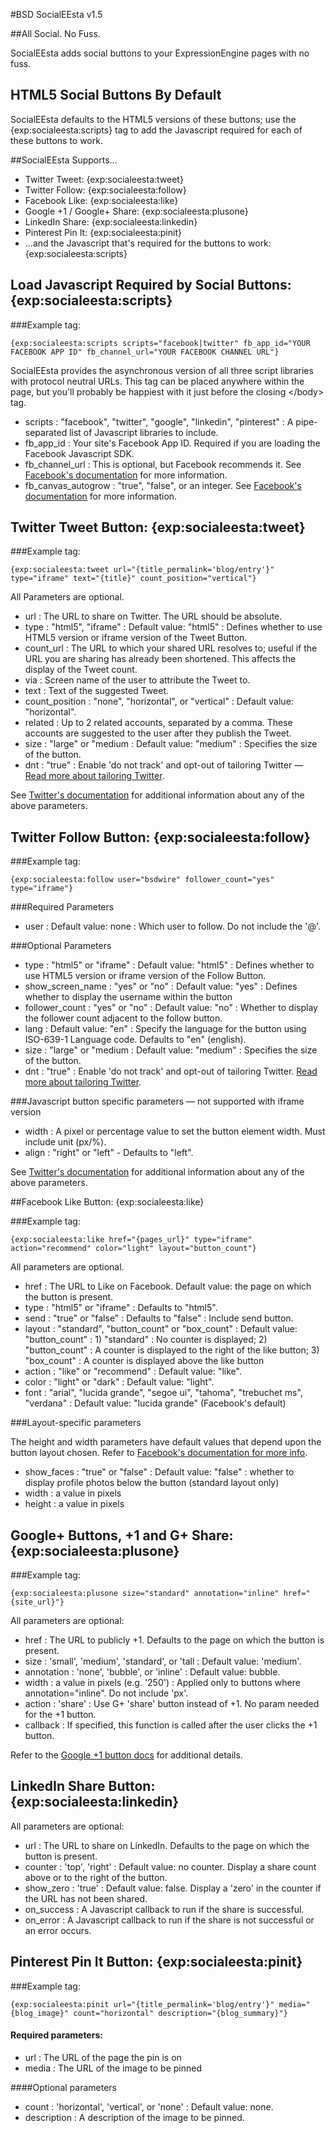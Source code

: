 #BSD SocialEEsta v1.5

##All Social. No Fuss.

SocialEEsta adds social buttons to your ExpressionEngine pages with no fuss.

## HTML5 Social Buttons By Default

SocialEEsta defaults to the HTML5 versions of these buttons; use the {exp:socialeesta:scripts} tag to add the Javascript required for each of these buttons to work.

##SocialEEsta Supports…

- Twitter Tweet: {exp:socialeesta:tweet}
- Twitter Follow: {exp:socialeesta:follow}
- Facebook Like: {exp:socialeesta:like}
- Google +1 / Google+ Share: {exp:socialeesta:plusone}
- LinkedIn Share: {exp:socialeesta:linkedin}
- Pinterest Pin It: {exp:socialeesta:pinit}
- …and the Javascript that's required for the buttons to work: {exp:socialeesta:scripts}

## Load Javascript Required by Social Buttons: {exp:socialeesta:scripts}

###Example tag:

```
{exp:socialeesta:scripts scripts="facebook|twitter" fb_app_id="YOUR FACEBOOK APP ID" fb_channel_url="YOUR FACEBOOK CHANNEL URL"}
```

SocialEEsta provides the asynchronous version of all three script libraries with protocol neutral URLs. This tag can be placed anywhere within the page, but you'll probably be happiest with it just before the closing &lt;/body&gt; tag.

- scripts : "facebook", "twitter", "google", "linkedin", "pinterest" :  A pipe-separated list of Javascript libraries to include.
- fb_app_id  :  Your site's Facebook App ID. Required if you are loading the Facebook Javascript SDK.
- fb_channel_url  :  This is optional, but Facebook recommends it. See [Facebook's documentation](https://developers.facebook.com/docs/reference/javascript/) for more information.
- fb_canvas_autogrow  :  "true", "false", or an integer. See [Facebook's documentation](https://developers.facebook.com/docs/reference/javascript/FB.Canvas.setAutoGrow/) for more information.

## Twitter Tweet Button: {exp:socialeesta:tweet} 


###Example tag:

```
{exp:socialeesta:tweet url="{title_permalink='blog/entry'}" type="iframe" text="{title}" count_position="vertical"}
```

All Parameters are optional.

- url  :  The URL to share on Twitter. The URL should be absolute.
- type  :  "html5", "iframe" :  Default value: "html5"  :  Defines whether to use HTML5 version or iframe version of the Tweet Button.
- count_url  :  The URL to which your shared URL resolves to; useful if the URL you are sharing has already been shortened. This affects the display of the Tweet count.
- via  :  Screen name of the user to attribute the Tweet to.
- text  :  Text of the suggested Tweet.
- count_position  :  "none", "horizontal", or "vertical"  :  Default value: "horizontal".
- related  :  Up to 2 related accounts, separated by a comma. These accounts are suggested to the user after they publish the Tweet.
- size  : "large" or "medium  :  Default value: "medium"  : Specifies the size of the button.
- dnt  :  "true"  :  Enable 'do not track' and opt-out of tailoring Twitter — [Read more about tailoring Twitter](https://support.twitter.com/articles/20169421).

See [Twitter's documentation](https://dev.twitter.com/docs/tweet-button) for additional information about any of the above parameters.

## Twitter Follow Button: {exp:socialeesta:follow}

###Example tag:

```
{exp:socialeesta:follow user="bsdwire" follower_count="yes" type="iframe"}
```

###Required Parameters

- user  :   Default value: none  :  Which user to follow. Do not include the '@'.

###Optional Parameters

- type  :  "html5" or "iframe"  :  Default value: "html5"  :  Defines whether to use HTML5 version or iframe version of the Follow Button.
- show_screen_name  :  "yes" or "no"  : Default value: "yes"  :  Defines whether to display the username within the button
- follower_count  :  "yes" or "no"  :  Default value: "no"  :  Whether to display the follower count adjacent to the follow button. 
- lang  :  Default value: "en"  :  Specify the language for the button using ISO-639-1 Language code. Defaults to "en" (english).
- size  : "large" or "medium  :  Default value: "medium"  : Specifies the size of the button.
- dnt  :  "true"  :  Enable 'do not track' and opt-out of tailoring Twitter. [Read more about tailoring Twitter](https://support.twitter.com/articles/20169421).

###Javascript button specific parameters — not supported with iframe version

- width  :  A pixel or percentage value to set the button element width. Must include unit (px/%).
- align  :  "right" or "left" - Defaults to "left".

See [Twitter's documentation](https://dev.twitter.com/docs/follow-button) for additional information about any of the above parameters.



##Facebook Like Button: {exp:socialeesta:like}


###Example tag: 

```
{exp:socialeesta:like href="{pages_url}" type="iframe" action="recommend" color="light" layout="button_count"}
```

All parameters are optional.

- href  :  The URL to Like on Facebook. Default value: the page on which the button is present.
- type  :  "html5" or "iframe" :  Defaults to "html5". 
- send  :  "true" or "false"  :  Defaults to "false"  :  Include send button.
- layout  :  "standard", "button_count" or "box_count"  :  Default value: "button_count"  :  1) "standard" : No counter is displayed; 2) "button_count" : A counter is displayed to the right of the like button; 3) "box_count" : A counter is displayed above the like button
- action  :  "like" or "recommend"  :  Default value: "like".
- color  :  "light" or "dark"  :  Default value: "light".
- font :  "arial", "lucida grande", "segoe ui", "tahoma", "trebuchet ms", "verdana" : Default value: "lucida grande" (Facebook's default)

###Layout-specific parameters

The height and width parameters have default values that depend upon the button layout chosen. Refer to [Facebook's documentation for more info](https://developers.facebook.com/docs/reference/plugins/like/).

- show_faces  :  "true" or "false"  :  Default value: "false"  :  whether to display profile photos below the button (standard layout only)
- width  :  a value in pixels
- height  :  a value in pixels




## Google+ Buttons, +1 and G+ Share: {exp:socialeesta:plusone}

###Example tag: 

```
{exp:socialeesta:plusone size="standard" annotation="inline" href="{site_url}"}
```

All parameters are optional:

- href  :  The URL to publicly +1. Defaults to the page on which the button is present.
- size  :  'small', 'medium', 'standard', or 'tall  :  Default value: 'medium'.
- annotation  :  'none', 'bubble', or 'inline'  :  Default value: bubble. 
- width  :  a value in pixels (e.g. '250')  :  Applied only to buttons where annotation="inline". Do not include 'px'.
- action : 'share'  :  Use G+ 'share' button instead of +1. No param needed for the +1 button.
- callback  :  If specified, this function is called after the user clicks the +1 button. 

Refer to the [Google +1 button docs](https://developers.google.com/+/plugins/+1button/) for additional details.

## LinkedIn Share Button: {exp:socialeesta:linkedin}

All parameters are optional:

- url  :  The URL to share on LinkedIn. Defaults to the page on which the button is present.
- counter  : 'top', 'right'  :  Default value: no counter. Display a share count above or to the right of the button.
- show_zero  :  'true'  :  Default value: false. Display a 'zero' in the counter if the URL has not been shared.
- on_success  : A Javascript callback to run if the share is successful.
- on_error  : A Javascript callback to run if the share is not successful or an error occurs.

## Pinterest Pin It Button: {exp:socialeesta:pinit}

###Example tag:

````
{exp:socialeesta:pinit url="{title_permalink='blog/entry'}" media="{blog_image}" count="horizontal" description="{blog_summary}"}
````

#### Required parameters:

- url  :  The URL of the page the pin is on
- media  :  The URL of the image to be pinned

####Optional parameters

- count  :  'horizontal', 'vertical', or 'none'  :  Default value: none.
- description  :  A description of the image to be pinned.

